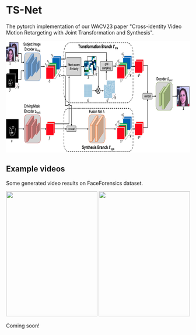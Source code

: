 TS-Net
====

The pytorch implementation of our WACV23 paper "Cross-identity Video Motion Retargeting with Joint Transformation and Synthesis".

<div align=center><img src="architecture.png" width="787px" height="306px"/></div>

Example videos
----
Some generated video results on FaceForensics dataset.

<div align=center>
<img src="sup-mat/face1.gif" width="250" height="342"/>
<img src="sup-mat/face2.gif" width="250" height="342"/>
</div>


Coming soon!
